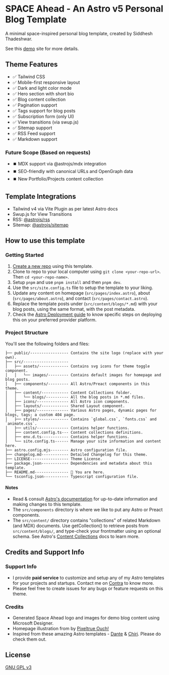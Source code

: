 # SPACE Ahead - An Astro v5 Personal Blog Template

A minimal space-inspired personal blog template, created by Siddhesh Thadeshwar.

See this [demo](https://djsiddz.github.io/space-ahead) site for more details.

## Theme Features

- ✅ Tailwind CSS
- ✅ Mobile-first responsive layout
- ✅ Dark and light color mode
- ✅ Hero section with short bio
- ✅ Blog content collection
- ✅ Pagination support
- ✅ Tags support for blog posts
- ✅ Subscription form (only UI)
- ✅ View transitions (via swup.js)
- ✅ Sitemap support
- ✅ RSS Feed support
- ✅ Markdown support

### Future Scope (Based on requests)

- ⏹️ MDX support via @astrojs/mdx integration
- ⏹️ SEO-friendly with canonical URLs and OpenGraph data
- ⏹️ New Portfolio/Projects content collection

## Template Integrations

- Tailwind v4 via Vite Plugin as per latest Astro docs
- Swup.js for View Transitions
- RSS: [@astrojs/rss](https://docs.astro.build/en/guides/rss/)
- Sitemap: [@astrojs/sitemap](https://docs.astro.build/en/guides/integrations-guide/sitemap/)

## How to use this template

### Getting Started

1. [Create a new repo](https://github.com/new?template_name=space-ahead&template_owner=djsiddz) using this template.
2. Clone to repo to your local computer using `git clone <your-repo-url>`. Then `cd <your-repo-name>`.
3. Setup `pnpm` and use `pnpm install` and then `pnpm dev`.
4. Use the `src/site.config.ts` file to setup the template to your liking.
5. Update any content on homepage (`src/pages/index.astro`), about (`src/pages/about.astro`), and contact (`src/pages/contact.astro`).
6. Replace the template posts under (`src/content/blogs/*.md`) with your blog posts, using the same format, with the post metadata.
7. Check the [Astro Deployment guide](https://docs.astro.build/en/guides/deploy/) to know specific steps on deploying this on your preferred provider platform.

### Project Structure

You'll see the following folders and files:

```text
├── public/----------------- Contains the site logo (replace with your own).
├── src/--------------------
│   ├── assets/------------- Contains svg icons for theme toggle component.
│   │   └── images/--------- Contains default images for homepage and blog posts.
│   ├── components/--------- All Astro/Preact components in this theme.
│   ├── content/------------ Content Collections folder.
│   │   └── blogs/---------- All the blog posts in *.md files.
│   ├── icons/-------------- All Astro icon components.
│   ├── layouts/------------ Shared Layout component.
│   ├── pages/-------------- Various Astro pages, dynamic pages for blogs, tags; a custom 404 page.
│   ├── styles/------------- Contains `global.css`, `fonts.css` and `animate.css`.
│   ├── utils/-------------- Contains helper functions.
│   ├── content.config.ts--- Content collections definitions.
│   ├── env.d.ts------------ Contains helper functions.
│   └── site.config.ts------ Manage your site information and content here.
├── astro.config.mjs-------- Astro configuration file.
├── changelog.md------------ Detailed Changelog for this theme.
├── LICENSE----------------- Theme License.
├── package.json------------ Dependencies and metadata about this template.
├── README.md--------------- 📍 You are here.
└── tsconfig.json----------- Typescript configuration file.
```

#### Notes

- Read & consult [Astro's documentation](https://docs.astro.build/) for up-to-date information and making changes to this template.
- The `src/components` directory is where we like to put any Astro or Preact components.
- The `src/content/` directory contains "collections" of related Markdown (and MDX) documents. Use getCollection() to retrieve posts from `src/content/blogs/`, and type-check your frontmatter using an optional schema. See Astro's [Content Collections](https://docs.astro.build/en/guides/content-collections/) docs to learn more.

## Credits and Support Info

### Support Info

- I provide **paid service** to customize and setup any of my Astro templates for your projects and startups. Contact me on [Contra](https://contra.com/siddhesht) to know more.
- Please feel free to create issues for any bugs or feature requests on this theme.

### Credits

- Generated Space Ahead logo and images for demo blog content using Microsoft Designer.
- Homepage illustration from by <a href="https://icons8.com/illustrations/author/ARh4OKrFtdfC">Pixeltrue Ouch!</a>
- Inspired from these amazing Astro templates - [Dante](https://github.com/JustGoodUI/dante-astro-theme) & [Chiri](https://github.com/the3ash/astro-chiri). Please do check them out.

## License

[GNU GPL v3](/LICENSE)
